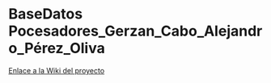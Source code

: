 # BaseDatos Pocesadores_Gerzan_Cabo_Alejandro_Pérez_Oliva

[Enlace a la Wiki del proyecto](https://github.com/Alejandro1901/ProcesadoresDB/wiki)
